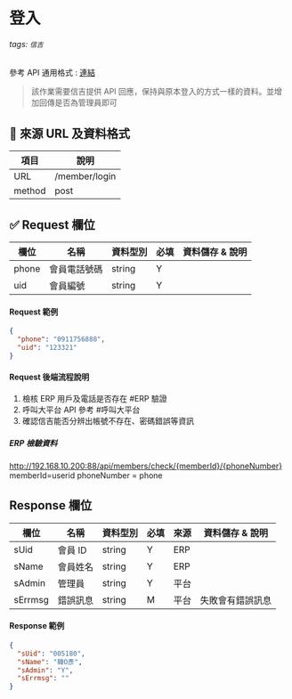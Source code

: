 # 登入

###### tags: `信吉`

參考 API 通用格式 : [連結](/8noUxRMeTsWpyUam5wK3dQ)

> 該作業需要信吉提供 API 回應，保持與原本登入的方式一樣的資料。並增加回傳是否為管理員即可

## 💠 來源 URL 及資料格式

| 項目   | 說明          |
| ------ | ------------- |
| URL    | /member/login |
| method | post          |

## ✅ Request 欄位

| 欄位  | 名稱         | 資料型別 | 必填 | 資料儲存 & 說明 |
| ----- | ------------ | -------- | ---- | --------------- |
| phone | 會員電話號碼 | string   | Y    |
| uid   | 會員編號     | string   | Y    |

#### Request 範例

```json
{
  "phone": "0911756888",
  "uid": "123321"
}
```

#### Request 後端流程說明

1. 檢核 ERP 用戶及電話是否存在 #ERP 驗證
2. 呼叫大平台 API 參考 #呼叫大平台
3. 確認信吉能否分辨出帳號不存在、密碼錯誤等資訊

##### ERP 檢驗資料

http://192.168.10.200:88/api/members/check/{memberId}/{phoneNumber}
memberId=userid
phoneNumber = phone

## Response 欄位

| 欄位    | 名稱     | 資料型別 | 必填 | 來源 | 資料儲存 & 說明  |
| ------- | -------- | -------- | ---- | ---- | ---------------- |
| sUid    | 會員 ID  | string   | Y    | ERP  |
| sName   | 會員姓名 | string   | Y    | ERP  |
| sAdmin  | 管理員   | string   | Y    | 平台 |
| sErrmsg | 錯誤訊息 | string   | M    | 平台 | 失敗會有錯誤訊息 |

#### Response 範例

```json
{
  "sUid": "005180",
  "sName": "韓O彥",
  "sAdmin": "Y",
  "sErrmsg": ""
}
```

